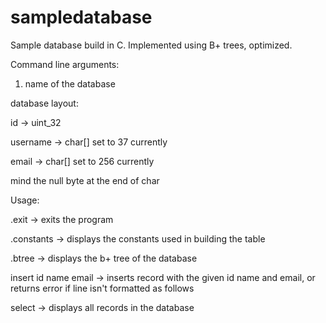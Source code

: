 # sampledatabase

Sample database build in C.
Implemented using B+ trees, optimized.

Command line arguments:
1. name of the database

database layout:

id -> uint_32

username -> char[] set to 37 currently

email -> char[] set to 256 currently

mind the null byte at the end of char 


Usage:

.exit -> exits the program

.constants -> displays the constants used in building the table

.btree -> displays the b+ tree of the database

insert id name email -> inserts record with the given id name and email, or returns error if line isn't formatted as follows

select -> displays all records in the database

